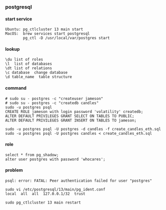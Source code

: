 

### postgresql

#### start service

    Ubuntu: pg_ctlcluster 13 main start
    MacOS:  brew services start postgresql
            pg_ctl -D /usr/local/var/postgres start

#### lookup

    \du list of roles
    \l  list of databases
    \dt list of relations
    \c database  change database
    \d table_name  table structure

#### command

    # sudo su - postgres -c "createuser jameson"
    # sudo su - postgres -c "createdb candles"
    sudo -u postgres psql
    CREATE ROLE jameson with login password 'volatility' createdb;
    ALTER DEFAULT PRIVILEGES GRANT SELECT ON TABLES TO PUBLIC;
    ALTER DEFAULT PRIVILEGES GRANT INSERT ON TABLES TO jameson;

    sudo -u postgres psql -U postgres -d candles -f create_candles_eth.sql
    sudo -u postgres psql -U postgres candles < create_candles_eth.sql

#### role

    select * from pg_shadow;
    alter user postgres with password 'whocares';

#### problem

    psql: error: FATAL: Peer authentication failed for user "postgres"
    
    sudo vi /etc/postgresql/13/main/pg_ident.conf
    local  all  all  127.0.0.1/32  trust

    sudo pg_ctlcluster 13 main restart